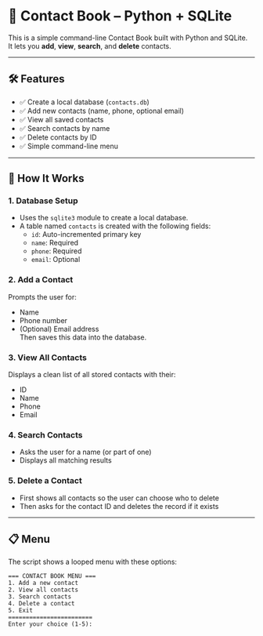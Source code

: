 # 📇 Contact Book – Python + SQLite

This is a simple command-line Contact Book built with Python and SQLite.  
It lets you **add**, **view**, **search**, and **delete** contacts.

---

## 🛠 Features

- ✅ Create a local database (`contacts.db`)
- ✅ Add new contacts (name, phone, optional email)
- ✅ View all saved contacts
- ✅ Search contacts by name
- ✅ Delete contacts by ID
- ✅ Simple command-line menu

---

## 🧠 How It Works

### 1. **Database Setup**
- Uses the `sqlite3` module to create a local database.
- A table named `contacts` is created with the following fields:
  - `id`: Auto-incremented primary key
  - `name`: Required
  - `phone`: Required
  - `email`: Optional

### 2. **Add a Contact**
Prompts the user for:
- Name
- Phone number
- (Optional) Email address  
Then saves this data into the database.

### 3. **View All Contacts**
Displays a clean list of all stored contacts with their:
- ID
- Name
- Phone
- Email

### 4. **Search Contacts**
- Asks the user for a name (or part of one)
- Displays all matching results

### 5. **Delete a Contact**
- First shows all contacts so the user can choose who to delete
- Then asks for the contact ID and deletes the record if it exists

---

## 📋 Menu

The script shows a looped menu with these options:

```text
=== CONTACT BOOK MENU ===
1. Add a new contact
2. View all contacts
3. Search contacts
4. Delete a contact
5. Exit
========================
Enter your choice (1-5):
